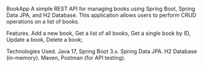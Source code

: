 BookApp
A simple REST API for managing books using Spring Boot, Spring Data JPA, and H2 Database. 
This application allows users to perform CRUD operations on a list of books.

Features.
Add a new book,
Get a list of all books,
Get a single book by ID,
Update a book,
Delete a book;

Technologies Used.
Java 17,
Spring Boot 3.x.
Spring Data JPA.
H2 Database (in-memory).
Maven,
Postman (for API testing).


